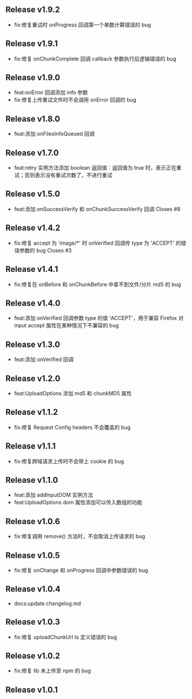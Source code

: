 ## Release v1.9.2
- fix:修复重试时 onProgress 回调第一个单数计算错误的 bug

## Release v1.9.1
- fix:修复 onChunkComplete 回调 callback 参数执行后逻辑错误的 bug

## Release v1.9.0
- feat:onError 回调添加 info 参数 
- fix:修复上传重试文件时不会调用 onError 回调的 bug

## Release v1.8.0
- feat:添加 onFilesInfoQueued 回调

## Release v1.7.0
- feat:retry 实例方法添加 boolean 返回值：返回值为 true 时，表示正在重试；否则表示没有重试次数了，不进行重试

## Release v1.5.0
- feat:添加 onSuccessVerify 和 onChunkSuccessVerify 回调 Closes #8

## Release v1.4.2
- fix:修复 accept 为 'image/*' 时 onVerified 回调传 type 为 'ACCEPT' 的错误参数的 bug Closes #3

## Release v1.4.1
- fix:修复在 onBefore 和 onChunkBefore 中拿不到文件/分片 md5 的 bug

## Release v1.4.0
- feat:添加 onVerified 回调参数 type 的值 'ACCEPT'，用于兼容 Firefox 对 input accept 属性在某种情况下不兼容的 bug

## Release v1.3.0
- feat:添加 onVerified 回调

## Release v1.2.0
- feat:UploadOptions 添加 md5 和 chunkMD5 属性

## Release v1.1.2
- fix:修复 Request Config headers 不会覆盖的 bug

## Release v1.1.1
- fix:修复跨域请求上传时不会带上 cookie 的 bug

## Release v1.1.0
- feat:添加 addInputDOM 实例方法
- feat:UploadOptions dom 属性添加可以传入数组的功能

## Release v1.0.6
- fix:修复调用 remove() 方法时，不会取消上传请求的 bug

## Release v1.0.5
- fix:修复 onChange 和 onProgress 回调中参数错误的 bug

## Release v1.0.4
- docs:update changelog.md

## Release v1.0.3
- fix:修复 uploadChunkUrl ts 定义错误的 bug

## Release v1.0.2
- fix:修复 lib 未上传至 npm 的 bug

## Release v1.0.1

